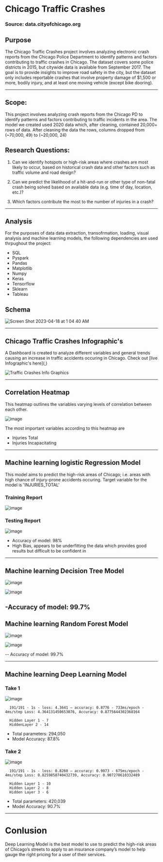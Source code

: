 # Chicago Traffic Crashes
### Source: data.cityofchicago.org


## Purpose 

The Chicago Traffic Crashes project involves analyzing electronic crash reports from the Chicago Police Department to identify patterns and factors contributing to traffic crashes in Chicago. The dataset covers some police districts in 2015, but citywide data is available from September 2017. The goal is to provide insights to improve road safety in the city, but the dataset only includes reportable crashes that involve property damage of $1,500 or more, bodily injury, and at least one moving vehicle (except bike dooring).



------------------

## Scope: 

This project involves analyzing crash reports from the Chicago PD to identify patterns and factors contributing to traffic incidents in the area. The model we created used 2020 data which, after cleaning, contained 20,000+ rows of data.  After cleaning the data the rows, columns dropped from (~70,000, 49) to (~20,000, 24)

## Research Questions:

1. Can we identify hotspots or high-risk areas where crashes are most likely to occur, based on historical crash data and other factors such as traffic volume and road design?

2. Can we predict the likelihood of a hit-and-run or other type of non-fatal crash being solved based on available data (e.g. time of day, location, etc.)?

3. Which factors contribute the most to the number of injuries in a crash?

------------------

## Analysis

For the purposes of data data extraction, transofrmation, loading, visual analysis and machine learning models, the  following dependencies are used thrpughout the project: 

- SQL 
- Pyspark
- Pandas 
- Matplotlib
- Numpy
- Keras
- Tensorflow
- Sklearn
- Tableau

## Schema 

![Screen Shot 2023-04-18 at 1 04 40 AM](https://user-images.githubusercontent.com/115905342/232676187-eebb3c1a-f882-4c47-bd30-e2e86a570f3a.png)


------------------

## Chicago Traffic Crashes Infographic's 

A Dashboard is created to analyze different variables and general trends causing an increase in traffic accidents occuring in Chicago. 
Check out [live Infographic's here](<a href="https://public.tableau.com/app/profile/farman5186/viz/ChicagoTraficCrashesAnalysis/Dashboard1?publish=yes" target="_blank"> </a>) 

![Traffic Crashes Info Graphics](https://user-images.githubusercontent.com/24644072/232640384-243de0b1-844d-436e-ab9d-4322f05a8be8.png)

------------------

## Correlation Heatmap

This heatmap outlines the variables varying levels of correlation between each other. 

![image](https://user-images.githubusercontent.com/115905342/232669924-b4dbba6d-b8ed-419c-a0c4-80f4eda89e10.png)

The most important variables according to this heatmap are 
- Injuries Total
- Injuries Incapacitating 

------------------

## Machine learning logistic Regression Model 

This model aims to predict the high-risk areas of Chicago; i.e. areas with high chance of injury-prone accidents occuring. Target variable for the model is 'INJURIES_TOTAL'

### Training Report

![image](https://user-images.githubusercontent.com/115905342/232670134-d7b0f5b6-bafc-425d-b86a-fcd2c26cae5b.png)

### Testing Report

![image](https://user-images.githubusercontent.com/115905342/232670252-186e6cbb-d6ba-4f8e-8823-73d21fac92e9.png)

- Accuracy of model: 98%
- High Bias, appears to be underfitting the data which provides good results but difficult to be confident in 

------------------

## Machine learning Decision Tree Model

![image](https://user-images.githubusercontent.com/115905342/232672620-72628b2e-392b-4442-aff0-7e30838b1e04.png)

![image](https://user-images.githubusercontent.com/115905342/232672636-feeb51e5-d053-4f44-a047-579e84df7ecd.png)

-Accuracy of model: 99.7%
------------------

## Machine learning Random Forest Model 

![image](https://user-images.githubusercontent.com/115905342/232673430-71f047aa-e031-4453-a1fa-3850ee3afb0c.png)

![image](https://user-images.githubusercontent.com/115905342/232673443-b776a1b7-2a99-40bf-aa48-9c6f818b3380.png)

-- Accuracy of model: 99.7%

------------------

## Machine learning Deep Learning Model

### Take 1

![image](https://user-images.githubusercontent.com/82785105/232837230-807a559e-ec4c-4772-9f60-84baf8cea1c0.png)
      
      191/191 - 1s - loss: 4.3641 – accuracy: 0.8776 - 733ms/epoch - 4ms/step Loss: 4.364131450653076, Accuracy: 0.8775644302368164
      
      Hidden Layer 1 - 7
      HiddenLayer 2 - 14

- Total parameters: 294,050
- Model Accuracy: 87.8%


### Take 2

![image](https://user-images.githubusercontent.com/82785105/232835921-81024c3f-4ee8-46b2-80a3-205537f1c98b.png)

      191/191 - 1s - loss: 0.8260 – accuracy: 0.9073 - 675ms/epoch - 4ms/step Loss: 0.8259850740432739, Accuracy: 0.907270610332489 
      
      Hidden Layer 1 - 10
      Hidden Layer 2 - 8
      Hidden Layer 3 - 6


- Total parameters: 420,039
- Model Accuracy: 90.7%

------------------

# Conlusion 

Deep Learning Model is the best model to use to predict the high-risk areas of Chicago’s streets to apply to an insurance company’s model to help gauge the right pricing for a user of their services. 



